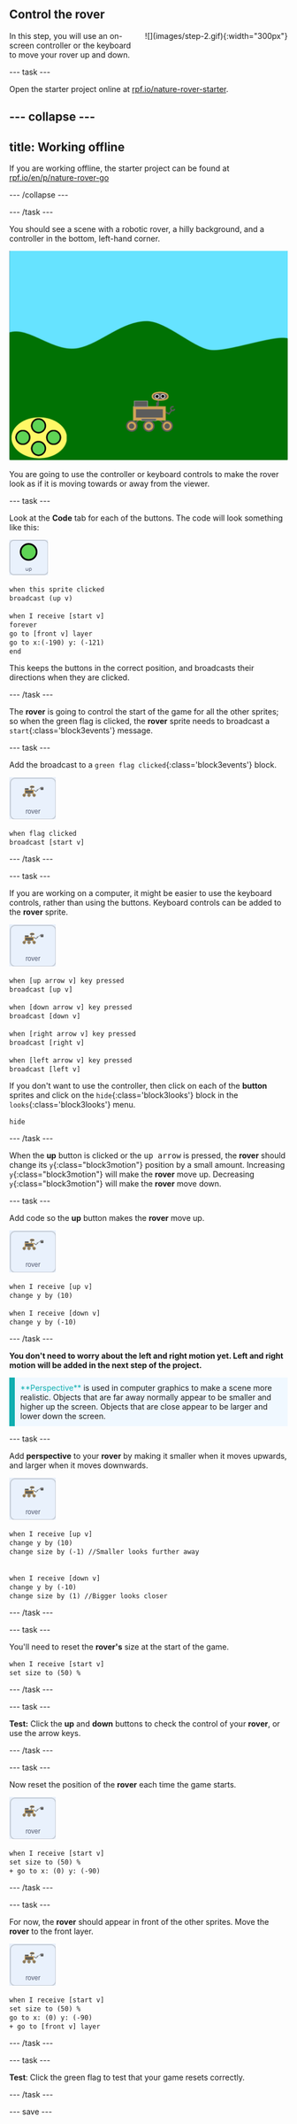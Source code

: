 ## Control the rover

<div style="display: flex; flex-wrap: wrap">
<div style="flex-basis: 200px; flex-grow: 1; margin-right: 15px;">
In this step, you will use an on-screen controller or the keyboard to move your rover up and down.
</div>
<div>
![](images/step-2.gif){:width="300px"}
</div>
</div>

--- task ---

Open the starter project online at [rpf.io/nature-rover-starter](https://rpf.io/nature-rover-starter).

--- collapse ---
---
title: Working offline
---

If you are working offline, the starter project can be found at [rpf.io/en/p/nature-rover-go](https://rpf.io/en/p/nature-rover-go)

--- /collapse ---


--- /task ---

You should see a scene with a robotic rover, a hilly background, and a controller in the bottom, left-hand corner.

![The staring background showing hills, a pile of mud, and a robot.](images/starter-background.png)

You are going to use the controller or keyboard controls to make the rover look as if it is moving towards or away from the viewer.

--- task ---

Look at the **Code** tab for each of the buttons. The code will look something like this:

![The up sprite.](images/up-sprite.png)
```blocks3
when this sprite clicked
broadcast (up v)

when I receive [start v]
forever
go to [front v] layer
go to x:(-190) y: (-121)
end
```

This keeps the buttons in the correct position, and broadcasts their directions when they are clicked.

--- /task ---

The **rover** is going to control the start of the game for all the other sprites; so when the green flag is clicked, the **rover** sprite needs to broadcast a `start`{:class='block3events'} message.

--- task ---

Add the broadcast to a `green flag clicked`{:class='block3events'} block.

![The rover sprite.](images/rover-sprite.png)
```blocks3
when flag clicked
broadcast [start v]
``` 

--- /task ---

--- task ---

If you are working on a computer, it might be easier to use the keyboard controls, rather than using the buttons. Keyboard controls can be added to the **rover** sprite.

![The rover sprite.](images/rover-sprite.png)
```blocks3
when [up arrow v] key pressed
broadcast [up v]

when [down arrow v] key pressed
broadcast [down v]

when [right arrow v] key pressed
broadcast [right v]

when [left arrow v] key pressed
broadcast [left v]
```

If you don't want to use the controller, then click on each of the **button** sprites and click on the `hide`{:class='block3looks'} block in the `looks`{:class='block3looks'} 
menu.

```blocks3
hide
```

--- /task ---

When the **up** button is clicked or the <kbd>up arrow</kbd> is pressed, the **rover** should change its `y`{:class="block3motion"} position by a small amount. Increasing `y`{:class="block3motion"} will make the **rover** move up. Decreasing `y`{:class="block3motion"} will make the **rover** move down.

--- task ---

Add code so the **up** button makes the **rover** move up.

![The rover sprite.](images/rover-sprite.png)
```blocks3
when I receive [up v]
change y by (10)

when I receive [down v]
change y by (-10)
```

--- /task ---

**You don't need to worry about the left and right motion yet. Left and right motion will be added in the next step of the project.**

<p style="border-left: solid; border-width:10px; border-color: #0faeb0; background-color: aliceblue; padding: 10px;">
<span style="color: #0faeb0">**Perspective**</span> is used in computer graphics to make a scene more realistic. Objects that are far away normally appear to be smaller and higher up the screen. Objects that are close appear to be larger and lower down the screen.
</p>

--- task ---

Add **perspective** to your **rover** by making it smaller when it moves upwards, and larger when it moves downwards.

![The rover sprite.](images/rover-sprite.png)
```blocks3
when I receive [up v]
change y by (10)
change size by (-1) //Smaller looks further away


when I receive [down v]
change y by (-10)
change size by (1) //Bigger looks closer
```

--- /task ---

--- task ---

You'll need to reset the **rover's** size at the start of the game.

```blocks3
when I receive [start v]
set size to (50) %
```

--- /task ---


--- task ---

**Test:** Click the **up** and **down** buttons to check the control of your **rover**, or use the arrow keys.

--- /task ---

--- task ---

Now reset the position of the **rover** each time the game starts.

![The rover sprite.](images/rover-sprite.png)
```blocks3
when I receive [start v]
set size to (50) %
+ go to x: (0) y: (-90)
```

--- /task ---

--- task ---

For now, the **rover** should appear in front of the other sprites. Move the **rover** to the front layer.

![The rover sprite.](images/rover-sprite.png)
```blocks3
when I receive [start v]
set size to (50) %
go to x: (0) y: (-90)
+ go to [front v] layer
```

--- /task ---

--- task ---

**Test**: Click the green flag to test that your game resets correctly.

--- /task ---

--- save ---
